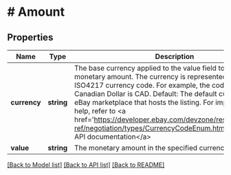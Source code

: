 # # Amount

## Properties

Name | Type | Description | Notes
------------ | ------------- | ------------- | -------------
**currency** | **string** | The base currency applied to the value field to establish a monetary amount. The currency is represented as a 3-letter ISO4217 currency code. For example, the code for the Canadian Dollar is CAD. Default: The default currency of the eBay marketplace that hosts the listing. For implementation help, refer to &lt;a href&#x3D;&#39;https://developer.ebay.com/devzone/rest/api-ref/negotiation/types/CurrencyCodeEnum.html&#39;&gt;eBay API documentation&lt;/a&gt; | [optional]
**value** | **string** | The monetary amount in the specified currency. | [optional]

[[Back to Model list]](../../README.md#models) [[Back to API list]](../../README.md#endpoints) [[Back to README]](../../README.md)
